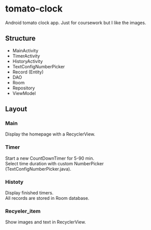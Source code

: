 # tomato-clock
Android tomato clock app. Just for coursework but I like the images.

## Structure
* MainActivity
* TimerActivity
* HistoryActivity
* TextConfigNumberPicker
* Record (Entity)
* DAO
* Room
* Repository
* ViewModel

## Layout
### Main
Display the homepage with a RecyclerView.

### Timer
Start a new CountDownTimer for 5-90 min.  
Select time duration with custom NumberPicker (TextConfigNumberPicker.java).

### Histoty
Display finished timers.  
All records are stored in Room database.

### Recyeler_item
Show images and text in RecyclerView.
